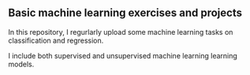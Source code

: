 ## Basic machine learning exercises and projects

In this repository, I regurlarly upload some machine learning tasks on classification and regression.

I include both supervised and unsupervised machine learning learning models.

